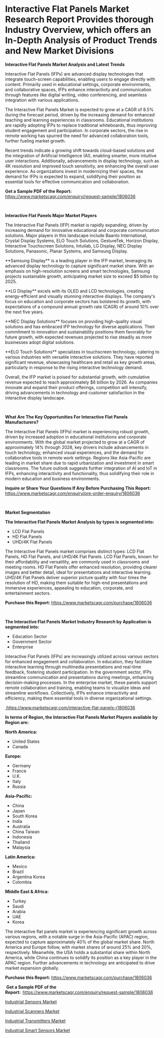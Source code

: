 <p><h1>Interactive Flat Panels Market Research Report Provides thorough Industry Overview, which offers an In-Depth Analysis of Product Trends and New Market Divisions</h1></p><p><strong>Interactive Flat Panels Market Analysis and Latest Trends</strong></p>
<p><p>Interactive Flat Panels (IFPs) are advanced display technologies that integrate touch-screen capabilities, enabling users to engage directly with content. Primarily used in educational settings, corporate environments, and collaborative spaces, IFPs enhance interactivity and communication through features like digital writing, video conferencing, and seamless integration with various applications.</p><p>The Interactive Flat Panels Market is expected to grow at a CAGR of 8.5% during the forecast period, driven by the increasing demand for enhanced teaching and learning experiences in classrooms. Educational institutions are rapidly adopting IFPs to replace traditional whiteboards, thus improving student engagement and participation. In corporate sectors, the rise in remote working has spurred the need for advanced collaboration tools, further fueling market growth.</p><p>Recent trends indicate a growing shift towards cloud-based solutions and the integration of Artificial Intelligence (AI), enabling smarter, more intuitive user interactions. Additionally, advancements in display technology, such as 4K resolution and improved touch sensitivity, are enhancing the overall user experience. As organizations invest in modernizing their spaces, the demand for IFPs is expected to expand, solidifying their position as essential tools for effective communication and collaboration.</p></p>
<p><strong>Get a Sample PDF of the Report:&nbsp;</strong> <a href="https://www.marketscagr.com/enquiry/request-sample/1806036?utm_campaign=2194&utm_medium=2&utm_source=Github&utm_content=ia&utm_term=06042025&utm_id=interactive-flat-panels">https://www.marketscagr.com/enquiry/request-sample/1806036</a></p>
<p>&nbsp;</p>
<p><strong>Interactive Flat Panels Major Market Players</strong></p>
<p><p>The Interactive Flat Panels (IFP) market is rapidly expanding, driven by increasing demand for innovative educational and corporate communication solutions. Major players in this landscape include Baanto International, Crystal Display Systems, ELO Touch Solutions, GestureTek, Horizon Display, Interactive Touchscreen Solutions, Intuilab, LG Display, NEC Display Solutions, Panasonic, Planar Systems, and Samsung Display.</p><p>**Samsung Display** is a leading player in the IFP market, leveraging its advanced display technology to capture significant market share. With an emphasis on high-resolution screens and smart technologies, Samsung projects sustainable growth, anticipating market size to exceed $5 billion by 2025.</p><p>**LG Display** excels with its OLED and LCD technologies, creating energy-efficient and visually stunning interactive displays. The company's focus on education and corporate sectors has bolstered its growth, with expectations of a compound annual growth rate (CAGR) of around 10% over the next five years.</p><p>**NEC Display Solutions** focuses on providing high-quality visual solutions and has embraced IFP technology for diverse applications. Their commitment to innovation and sustainability positions them favorably for future growth, with expected revenues projected to rise steadily as more businesses adopt digital solutions.</p><p>**ELO Touch Solutions** specializes in touchscreen technology, catering to various industries with versatile interactive solutions. They have reported significant revenue, showcasing healthcare and retail as key growth areas, particularly in response to the rising interactive technology demand.</p><p>Overall, the IFP market is poised for substantial growth, with cumulative revenue expected to reach approximately $6 billion by 2026. As companies innovate and expand their product offerings, competition will intensify, driving advancements in technology and customer satisfaction in the interactive display landscape.</p></p>
<p>&nbsp;</p>
<p><strong>What Are The Key Opportunities For Interactive Flat Panels Manufacturers?</strong></p>
<p><p>The Interactive Flat Panels (IFPs) market is experiencing robust growth, driven by increased adoption in educational institutions and corporate environments. With the global market projected to grow at a CAGR of approximately 14% through 2028, key drivers include advancements in touch technology, enhanced visual experiences, and the demand for collaborative tools in remote work settings. Regions like Asia-Pacific are leading in market share due to rapid urbanization and investment in smart classrooms. The future outlook suggests further integration of AI and IoT in IFPs, enhancing interactivity and functionality, thus solidifying their role in modern education and business environments.</p></p>
<p><strong>Inquire or Share Your Questions If Any Before Purchasing This Report:</strong> <a href="https://www.marketscagr.com/enquiry/pre-order-enquiry/1806036?utm_campaign=2194&utm_medium=2&utm_source=Github&utm_content=ia&utm_term=06042025&utm_id=interactive-flat-panels">https://www.marketscagr.com/enquiry/pre-order-enquiry/1806036</a></p>
<p>&nbsp;</p>
<p><strong>Market Segmentation</strong></p>
<p><strong>The Interactive Flat Panels Market Analysis by types is segmented into:</strong></p>
<p><ul><li>LCD Flat Panels</li><li>HD Flat Panels</li><li>UHD/4K Flat Panels</li></ul></p>
<p><p>The Interactive Flat Panels market comprises distinct types: LCD Flat Panels, HD Flat Panels, and UHD/4K Flat Panels. LCD Flat Panels, known for their affordability and versatility, are commonly used in classrooms and meeting rooms. HD Flat Panels offer enhanced resolution, providing clearer images and better detail, ideal for presentations and interactive learning. UHD/4K Flat Panels deliver superior picture quality with four times the resolution of HD, making them suitable for high-end presentations and immersive experiences, appealing to education, corporate, and entertainment sectors.</p></p>
<p><strong>Purchase this Report:&nbsp;</strong><a href="https://www.marketscagr.com/purchase/1806036?utm_campaign=2194&utm_medium=2&utm_source=Github&utm_content=ia&utm_term=06042025&utm_id=interactive-flat-panels">https://www.marketscagr.com/purchase/1806036</a></p>
<p>&nbsp;</p>
<p><strong>The Interactive Flat Panels Market Industry Research by Application is segmented into:</strong></p>
<p><ul><li>Education Sector</li><li>Government Sector</li><li>Enterprise</li></ul></p>
<p><p>Interactive Flat Panels (IFPs) are increasingly utilized across various sectors for enhanced engagement and collaboration. In education, they facilitate interactive learning through multimedia presentations and real-time feedback, fostering student participation. In the government sector, IFPs streamline communication and presentations during meetings, enhancing decision-making processes. In the enterprise market, these panels support remote collaboration and training, enabling teams to visualize ideas and streamline workflows. Collectively, IFPs enhance interactivity and efficiency, making them essential tools in diverse organizational settings.</p></p>
<p><a href="https://www.marketscagr.com/interactive-flat-panels-r1806036?utm_campaign=2194&utm_medium=2&utm_source=Github&utm_content=ia&utm_term=06042025&utm_id=interactive-flat-panels">&nbsp;https://www.marketscagr.com/interactive-flat-panels-r1806036</a></p>
<p><strong>In terms of Region, the Interactive Flat Panels Market Players available by Region are:</strong></p>
<p>
    <p> <strong> North America: </strong>
        <ul>
            <li>United States</li>
            <li>Canada</li>
        </ul>
        </p> 
    <p> <strong> Europe: </strong>
        <ul>
            <li>Germany</li>
            <li>France</li>
            <li>U.K.</li>
            <li>Italy</li>
            <li>Russia</li>
        </ul>
        </p> 
    <p> <strong> Asia-Pacific: </strong>
        <ul>
            <li>China</li>
            <li>Japan</li>
            <li>South Korea</li>
            <li>India</li>
            <li>Australia</li>
            <li>China Taiwan</li>
            <li>Indonesia</li>
            <li>Thailand</li>
            <li>Malaysia</li>
        </ul>
        </p> 
    <p> <strong> Latin America: </strong>
        <ul>
            <li>Mexico</li>
            <li>Brazil</li>
            <li>Argentina Korea</li>
            <li>Colombia</li>
        </ul>
        </p> 
    <p> <strong> Middle East & Africa: </strong>
        <ul>
            <li>Turkey</li>
            <li>Saudi</li>
            <li>Arabia</li>
            <li>UAE</li>
            <li>Korea</li>
        </ul>
    </p>
    </p>
<p><p>The interactive flat panels market is experiencing significant growth across various regions, with a notable surge in the Asia-Pacific (APAC) region, expected to capture approximately 40% of the global market share. North America and Europe follow, with market shares of around 25% and 20%, respectively. Meanwhile, the USA holds a substantial share within North America, while China continues to solidify its position as a key player in the APAC region. Further advancements in technology are anticipated to drive market expansion globally.</p></p>
<p><strong>Purchase this Report: </strong><a href="https://www.marketscagr.com/purchase/1806036?utm_campaign=2194&utm_medium=2&utm_source=Github&utm_content=ia&utm_term=06042025&utm_id=interactive-flat-panels">https://www.marketscagr.com/purchase/1806036</a></p>
<p>&nbsp;<strong>Get a Sample PDF of the Report:&nbsp;&nbsp;</strong><a href="https://www.marketscagr.com/enquiry/request-sample/1806036?utm_campaign=2194&utm_medium=2&utm_source=Github&utm_content=ia&utm_term=06042025&utm_id=interactive-flat-panels">https://www.marketscagr.com/enquiry/request-sample/1806036</a></p>
<p><strong></strong></p>
<p><p><a href="https://github.com/goickpache1m/Market-Research-Report-List-1/blob/main/industrial-sensors-market.md?utm_campaign=2194&utm_medium=2&utm_source=Github&utm_content=ia&utm_term=06042025&utm_id=interactive-flat-panels">Industrial Sensors Market</a></p><p><a href="https://github.com/smarzkathyb6/Market-Research-Report-List-1/blob/main/industrial-scanners-market.md?utm_campaign=2194&utm_medium=2&utm_source=Github&utm_content=ia&utm_term=06042025&utm_id=interactive-flat-panels">Industrial Scanners Market</a></p><p><a href="https://github.com/gukenneth26571/Market-Research-Report-List-1/blob/main/industrial-transmitters-market.md?utm_campaign=2194&utm_medium=2&utm_source=Github&utm_content=ia&utm_term=06042025&utm_id=interactive-flat-panels">Industrial Transmitters Market</a></p><p><a href="https://github.com/ChiragRp1/Market-Research-Report-List-7/blob/main/industrial-smart-sensors-market.md?utm_campaign=2194&utm_medium=2&utm_source=Github&utm_content=ia&utm_term=06042025&utm_id=interactive-flat-panels">Industrial Smart Sensors Market</a></p></p>
